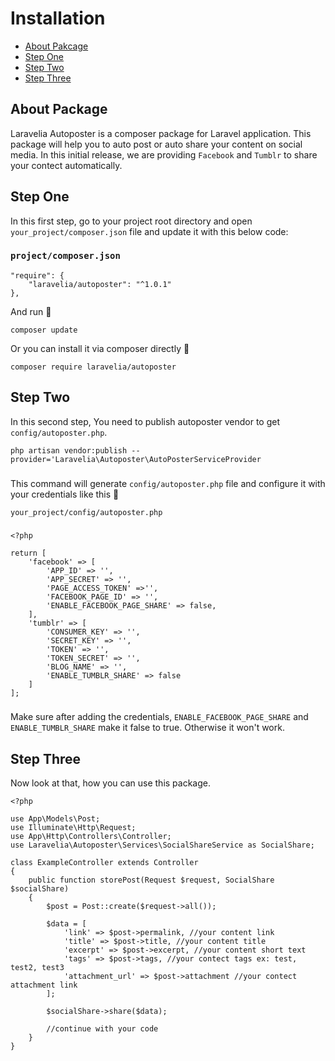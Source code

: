 <a name="section-1"></a>
# Installation

- [About Pakcage](#section-1)
- [Step One](#section-2)
- [Step Two](#section-3)
- [Step Three](#section-4)

<a name="section-1"></a>

## About Package
Laravelia Autoposter is a composer package for Laravel application. This package will help you to auto post or auto share your content on social media. In this initial release, we are providing `Facebook` and `Tumblr` to share your contect automatically.

<a name="section-2"></a>

## Step One
In this first step, go to your project root directory and open `your_project/composer.json` file and update it with this below code:
### `project/composer.json`
```
"require": {
    "laravelia/autoposter": "^1.0.1"
},
```
And run 🦊

    composer update

Or you can install it via composer directly 🦊

    composer require laravelia/autoposter

<a name="section-3"></a>

## Step Two
In this second step, You need to publish autoposter vendor to get `config/autoposter.php`.

    php artisan vendor:publish --provider='Laravelia\Autoposter\AutoPosterServiceProvider


###

This command will generate `config/autoposter.php` file and configure it with your credentials like this 🦊

`your_project/config/autoposter.php`
###
```
<?php

return [
    'facebook' => [
        'APP_ID' => '',
        'APP_SECRET' => '',
        'PAGE_ACCESS_TOKEN' =>'',
        'FACEBOOK_PAGE_ID' => '',
        'ENABLE_FACEBOOK_PAGE_SHARE' => false,
    ],
    'tumblr' => [
        'CONSUMER_KEY' => '',
        'SECRET_KEY' => '',
        'TOKEN' => '',
        'TOKEN_SECRET' => '',
        'BLOG_NAME' => '',
        'ENABLE_TUMBLR_SHARE' => false
    ]
];
```
###
Make sure after adding the credentials, `ENABLE_FACEBOOK_PAGE_SHARE` and `ENABLE_TUMBLR_SHARE` make it false to true. Otherwise it won't work. 

<a name="section-4"></a>

## Step Three
Now look at that, how you can use this package.
```
<?php

use App\Models\Post;
use Illuminate\Http\Request;
use App\Http\Controllers\Controller;
use Laravelia\Autoposter\Services\SocialShareService as SocialShare;

class ExampleController extends Controller
{   
    public function storePost(Request $request, SocialShare $socialShare)
    {   
        $post = Post::create($request->all());

        $data = [
            'link' => $post->permalink, //your content link
            'title' => $post->title, //your content title
            'excerpt' => $post->excerpt, //your content short text
            'tags' => $post->tags, //your contect tags ex: test, test2, test3
            'attachment_url' => $post->attachment //your contect attachment link
        ];

        $socialShare->share($data);

        //continue with your code
    }
}

